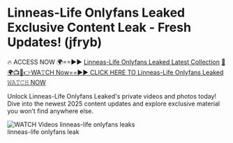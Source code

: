 # Linneas-Life Onlyfans Leaked Exclusive Content Leak - Fresh Updates! (jfryb)

🔥 ACCESS NOW 🌍==►► <a href="https://tinyurl.com/3fjeunct" rel="nofollow">Linneas-Life Onlyfans Leaked Latest Collection</a></h3>
[🔴🌍📺📱👉WA𝚃CH Now==►► CLICK HERE TO Linneas-Life Onlyfans Leaked 𝚆𝙰𝚃𝙲𝙷 NOW](https://tinyurl.com/3fjeunct)

Unlock Linneas-Life Onlyfans Leaked's private videos and photos today! Dive into the newest 2025 content updates and explore exclusive material you won’t find anywhere else.


<a href="https://tinyurl.com/3fjeunct" rel="nofollow" data-target="animated-image.originalLink"><img src="https://camo.githubusercontent.com/8a4f000d20f83aca3bf7ec5f350d767afa0574a8a352519fd8cfa583a6f93a33/68747470733a2f2f692e696d6775722e636f6d2f644a486b345a712e676966" alt="WATCH Videos" data-canonical-src="https://i.imgur.com/dJHk4Zq.gif" style="max-width: 100%; display: inline-block;" data-target="animated-image.originalImage"></a>
linneas-life onlyfans leaks<br>
linneas-life onlyfans leak